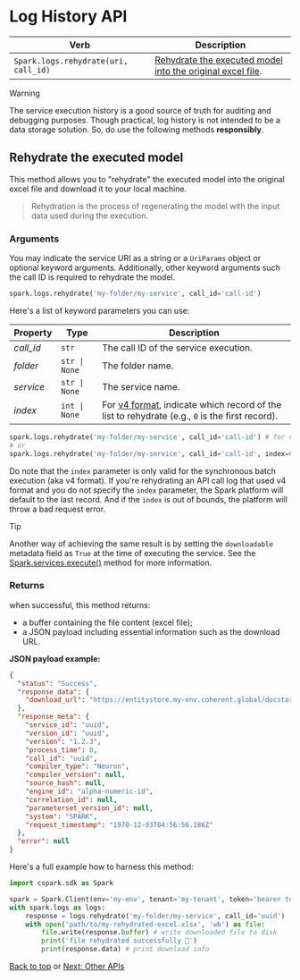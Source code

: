 <!-- markdownlint-disable-file MD024 -->

# Log History API

| Verb                                  | Description                                                                                 |
| ------------------------------------- | ------------------------------------------------------------------------------------------- |
| `Spark.logs.rehydrate(uri, call_id)`  | [Rehydrate the executed model into the original excel file](#rehydrate-the-executed-model). |

> [!WARNING]
> The service execution history is a good source of truth for auditing and debugging
> purposes. Though practical, log history is not intended to be a data storage solution.
> So, do use the following methods **responsibly**.

## Rehydrate the executed model

This method allows you to "rehydrate" the executed model into the original excel file
and download it to your local machine.

> Rehydration is the process of regenerating the model with the input data used
> during the execution.

### Arguments

You may indicate the service URI as a string or a `UriParams` object or optional keyword
arguments. Additionally, other keyword arguments such the call ID is required to
rehydrate the model.

```python
spark.logs.rehydrate('my-folder/my-service', call_id='call-id')
```

Here's a list of keyword parameters you can use:

| Property    | Type          | Description                           |
| ----------- | ------------- | ------------------------------------- |
| _call\_id_  | `str`         | The call ID of the service execution. |
| _folder_    | `str \| None` | The folder name.                      |
| _service_   | `str \| None` | The service name.                     |
| _index_     | `int \| None` | For [v4 format][v4-format], indicate which record of the list to rehydrate (e.g., `0` is the first record). |

```python
spark.logs.rehydrate('my-folder/my-service', call_id='call-id') # for v3 format
# or
spark.logs.rehydrate('my-folder/my-service', call_id='call-id', index=0) # for v4 format
```

Do note that the `index` parameter is only valid for the synchronous batch execution (aka v4 format).
If you're rehydrating an API call log that used v4 format and you do not specify the `index` parameter,
the Spark platform will default to the last record. And if the `index` is out of bounds, the platform will
throw a bad request error.

> [!TIP]
> Another way of achieving the same result is by setting the `downloadable` metadata
> field as `True` at the time of executing the service. See the
> [Spark.services.execute()](./services.md#execute-a-spark-service) method for more information.

### Returns

when successful, this method returns:

- a buffer containing the file content (excel file);
- a JSON payload including essential information such as the download URL.

**JSON payload example:**

```json
{
  "status": "Success",
  "response_data": {
    "download_url": "https://entitystore.my-env.coherent.global/docstore/api/v1/documents/versions/tokens/some-token/file.xlsx"
  },
  "response_meta": {
    "service_id": "uuid",
    "version_id": "uuid",
    "version": "1.2.3",
    "process_time": 0,
    "call_id": "uuid",
    "compiler_type": "Neuron",
    "compiler_version": null,
    "source_hash": null,
    "engine_id": "alpha-numeric-id",
    "correlation_id": null,
    "parameterset_version_id": null,
    "system": "SPARK",
    "request_timestamp": "1970-12-03T04:56:56.186Z"
  },
  "error": null
}
```

Here's a full example how to harness this method:

```python
import cspark.sdk as Spark

spark = Spark.Client(env='my-env', tenant='my-tenant', token='bearer token')
with spark.logs as logs:
    response = logs.rehydrate('my-folder/my-service', call_id='uuid')
    with open('path/to/my-rehydrated-excel.xlsx', 'wb') as file:
        file.write(response.buffer) # write downloaded file to disk
        print('file rehydrated successfully 🎉')
        print(response.data) # print download info
```

[Back to top](#log-history-api) or [Next: Other APIs](./misc.md)

<!-- References -->

[v4-format]: https://docs.coherent.global/spark-apis/execute-api/execute-api-v4
